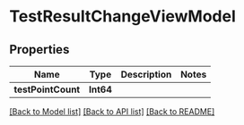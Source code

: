 # TestResultChangeViewModel

## Properties
Name | Type | Description | Notes
------------ | ------------- | ------------- | -------------
**testPointCount** | **Int64** |  | 

[[Back to Model list]](../README.md#documentation-for-models) [[Back to API list]](../README.md#documentation-for-api-endpoints) [[Back to README]](../README.md)


